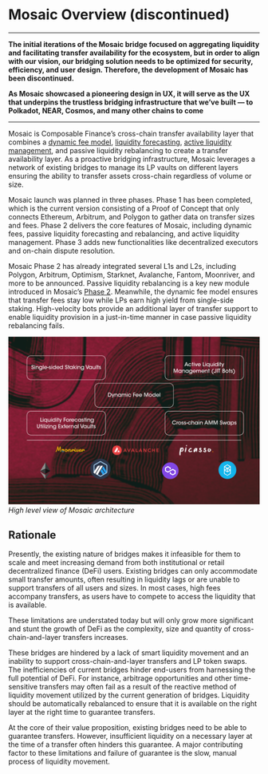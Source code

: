 # Mosaic Overview (discontinued) 

---

**The initial iterations of the Mosaic bridge focused on aggregating liquidity and facilitating transfer availability 
for the ecosystem, but in order to align with our vision, our bridging solution needs to be optimized for security, 
efficiency, and user design. Therefore, the development of Mosaic has been discontinued.**

**As Mosaic showcased a pioneering design in UX, it will serve as the UX that underpins the trustless bridging 
infrastructure that we’ve built — to Polkadot, NEAR, Cosmos, and many other chains to come**

---

Mosaic is Composable Finance’s cross-chain transfer availability layer that combines a 
[dynamic fee model](https://medium.com/composable-finance/the-dynamic-fee-model-powering-mosaics-transfer-availability-layer-f91011309592), 
[liquidity forecasting](https://medium.com/composable-finance/liquidity-forecasting-in-mosaic-part-iv-machine-learning-based-methods-17e8f2e5de14), 
[active liquidity management](https://composablefi.medium.com/understanding-mosaics-active-management-e1894fc90a00), and 
passive liquidity rebalancing to create a transfer availability layer. As a proactive bridging infrastructure, 
Mosaic leverages a network of existing bridges to manage its LP vaults on different layers ensuring the ability to 
transfer assets cross-chain regardless of volume or size.

Mosaic launch was planned in three phases. Phase 1 has been completed, which is the current version consisting of a 
Proof of Concept that only connects Ethereum, Arbitrum, and Polygon to gather data on transfer sizes and fees. 
Phase 2 delivers the core features of Mosaic, including dynamic fees, passive liquidity forecasting and rebalancing, 
and active liquidity management. Phase 3 adds new functionalities like decentralized executors and on-chain dispute 
resolution. 

Mosaic Phase 2 has already integrated several L1s and L2s, including Polygon, Arbitrum, Optimism, Starknet, Avalanche, 
Fantom, Moonriver, and more to be announced. Passive liquidity rebalancing is a key new module introduced in Mosaic’s 
[Phase 2](https://medium.com/composable-finance/introducing-mosaic-phase-2-10d1bfe5f6f8). 
Meanwhile, the dynamic fee model ensures that transfer fees stay low while LPs earn high yield from single-side staking. 
High-velocity bots provide an additional layer of transfer support to enable liquidity provision in a just-in-time 
manner in case passive liquidity rebalancing fails.


![mosaic_architecture](./mosaic-architecture.png)
*High level view of Mosaic architecture*


## Rationale

Presently, the existing nature of bridges makes it infeasible for them to scale and meet increasing demand from both 
institutional or retail decentralized finance (DeFi) users. Existing bridges can only accommodate small transfer amounts, 
often resulting in liquidity lags or are unable to support transfers of all users and sizes. 
In most cases, high fees accompany transfers, as users have to compete to access the liquidity that is available. 

These limitations are understated today but will only grow more significant and stunt the growth of DeFi as the 
complexity, size and quantity of cross-chain-and-layer transfers increases.

These bridges are hindered by a lack of smart liquidity movement and an inability to support cross-chain-and-layer 
transfers and LP token swaps. The inefficiencies of current bridges hinder end-users from harnessing the full potential 
of DeFi. For instance, arbitrage opportunities and other time-sensitive transfers may often fail as a result of the 
reactive method of liquidity movement utilized by the current generation of bridges. Liquidity should be automatically 
rebalanced to ensure that it is available on the right layer at the right time to guarantee transfers.

At the core of their value proposition, existing bridges need to be able to guarantee transfers. However, insufficient 
liquidity on a necessary layer at the time of a transfer often hinders this guarantee. A major contributing factor to 
these limitations and failure of guarantee is the slow, manual process of liquidity movement.
